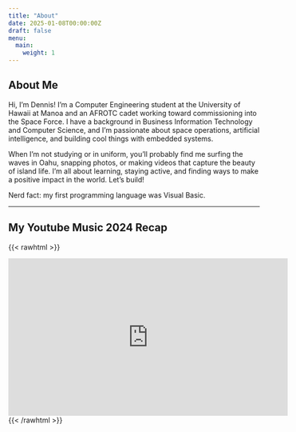 ```yaml
---
title: "About"
date: 2025-01-08T00:00:00Z
draft: false
menu: 
  main: 
    weight: 1
---
```

## About Me

Hi, I’m Dennis! I’m a Computer Engineering student at the University of Hawaii at Manoa and an AFROTC cadet working toward commissioning into the Space Force. I have a background in Business Information Technology and Computer Science, and I’m passionate about space operations, artificial intelligence, and building cool things with embedded systems.

When I’m not studying or in uniform, you’ll probably find me surfing the waves in Oahu, snapping photos, or making videos that capture the beauty of island life. I’m all about learning, staying active, and finding ways to make a positive impact in the world. Let’s build!

Nerd fact: my first programming language was Visual Basic.

---

## My Youtube Music 2024 Recap

{{< rawhtml >}}
<iframe width="560" height="315" src="https://www.youtube.com/embed/videoseries?si=CVI2AdWofHWM-zRJ&amp;list=PL9mqt0W45QztamO2JGgsS2HWv3PgXmnEa" title="YouTube video player" frameborder="0" allow="accelerometer; autoplay; clipboard-write; encrypted-media; gyroscope; picture-in-picture; web-share" referrerpolicy="strict-origin-when-cross-origin" allowfullscreen></iframe>
{{< /rawhtml >}}
